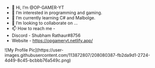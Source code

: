 - 👋 Hi, I’m @OP-GAMER-YT
- 👀 I’m interested in programming and gaming.
- 🌱 I’m currently learning C# and Malbolge.
- 💞️ I’m looking to collaborate on ...
- 📫 How to reach me - 
- Discord - Shubham Rathaur#8756 
- Website - https://opgameryt.netlify.app/

<!---
OP-GAMER-YT/OP-GAMER-YT is a ✨ special ✨ repository because its `README.md` (this file) appears on your GitHub profile.
You can click the Preview link to take a look at your changes.
--->![My Profile Pic](https://user-images.githubusercontent.com/113872807/208080387-fb2da9d1-2724-4d49-8c45-bcbbb76a549c.png)

